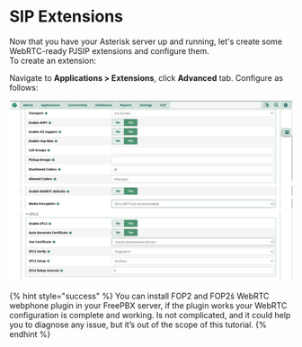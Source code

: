 # SIP Extensions

Now that you have your Asterisk server up and running, let's create some WebRTC-ready PJSIP extensions and configure them.\
To create an extension:

Navigate to **Applications > Extensions**, click **Advanced** tab. Configure as follows:

![SIP Extension](<../../../../.gitbook/assets/SIP Extension.png>)

{% hint style="success" %}
You can install FOP2 and FOP2ś WebRTC webphone plugin in your FreePBX server, if the plugin works your WebRTC configuration is complete and working. Is not complicated, and it could help you to diagnose any issue, but it’s out of the scope of this tutorial.
{% endhint %}
